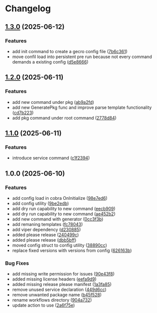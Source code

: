 # Changelog

## [1.3.0](https://github.com/traiproject/gecro/compare/v1.2.0...v1.3.0) (2025-06-12)


### Features

* add init command to create a gecro config file ([7b6c361](https://github.com/traiproject/gecro/commit/7b6c3618b3a23699f9c11726d137df555f16ca54))
* move confil load into persistent pre run because not every command demands a existing config ([d5e8666](https://github.com/traiproject/gecro/commit/d5e8666c6f30904486e8639a02432f8da8b9e895))

## [1.2.0](https://github.com/traiproject/gecro/compare/v1.1.0...v1.2.0) (2025-06-11)


### Features

* add new command under pkg ([ab9a2fd](https://github.com/traiproject/gecro/commit/ab9a2fd973ffd023576e6dda17518827a58ac940))
* add new GeneratePkg func and improve parse template functionality ([cd7b223](https://github.com/traiproject/gecro/commit/cd7b223fcce86354f4c168a8d1f65bf37dd73621))
* add pkg command under root command ([2778d84](https://github.com/traiproject/gecro/commit/2778d84eb1247303b86c3f354845c1a51ed7f974))

## [1.1.0](https://github.com/traiproject/gecro/compare/v1.0.0...v1.1.0) (2025-06-11)


### Features

* introduce service command ([c1f2394](https://github.com/traiproject/gecro/commit/c1f2394d06feaf4edd018c8fcede169f61940cc0))

## 1.0.0 (2025-06-10)


### Features

* add config load in cobra OnInitialize ([98e7ed6](https://github.com/traiproject/gecro/commit/98e7ed6ffa3498390ea62969b5742ed55a7a4e6e))
* add config utility ([9be2edb](https://github.com/traiproject/gecro/commit/9be2edb43ad4f7ddfc8762d9e5eeb6d9a5f33d45))
* add dry run capability to new command ([eecb909](https://github.com/traiproject/gecro/commit/eecb9094d9aa19ed7893cea05ddb282208d32165))
* add dry run capability to new command ([ae452b2](https://github.com/traiproject/gecro/commit/ae452b2f630a0611331493824dd5ded8e4267951))
* add new command with generator ([0cc3f3b](https://github.com/traiproject/gecro/commit/0cc3f3bcb363c0e4fad5bb9215940f6404519b54))
* add remaning templates ([fc78043](https://github.com/traiproject/gecro/commit/fc78043c0412138ae66455cc58b8a414851fa18a))
* add viper dependency ([d230885](https://github.com/traiproject/gecro/commit/d2308855bd2bde9889e6af45d619a98270d167bd))
* added please release ([240499c](https://github.com/traiproject/gecro/commit/240499c125d300962e6ffca14805799880408956))
* added please release ([dbb5bff](https://github.com/traiproject/gecro/commit/dbb5bff64e19c9b74943100731d333db27976cce))
* moved config struct to config utility ([38890cc](https://github.com/traiproject/gecro/commit/38890cc4c8143d8a68f96323cff1708effc012d9))
* replace fixed versions with versions from config ([626163b](https://github.com/traiproject/gecro/commit/626163b7d5439b77c140873ac7f060c7c70185dc))


### Bug Fixes

* add missing write permission for issues ([90e43f8](https://github.com/traiproject/gecro/commit/90e43f891ebd6cfac1e4c3da632dd0959aebfd71))
* added missing license headers ([eefa9d9](https://github.com/traiproject/gecro/commit/eefa9d9e8410c3657f027daf2f72c43fd1342853))
* added missing release please manifest ([1a3fa85](https://github.com/traiproject/gecro/commit/1a3fa851d3eee1c20bde72f75f698f897fe90e93))
* remove unused service declaration ([449d6cc](https://github.com/traiproject/gecro/commit/449d6cc09573c612688c4bbc943e93c27e7ace85))
* remove unwanted package name ([b45f528](https://github.com/traiproject/gecro/commit/b45f5282b9f653206bfc50db3e9fd43c138b4b68))
* rename workflows directory ([904a732](https://github.com/traiproject/gecro/commit/904a732f6fa23d91da44c2d931f8a74fb1b0461a))
* update action to use ([2a6f75e](https://github.com/traiproject/gecro/commit/2a6f75eddefb03f46b3e4056723a2c47c771679d))
